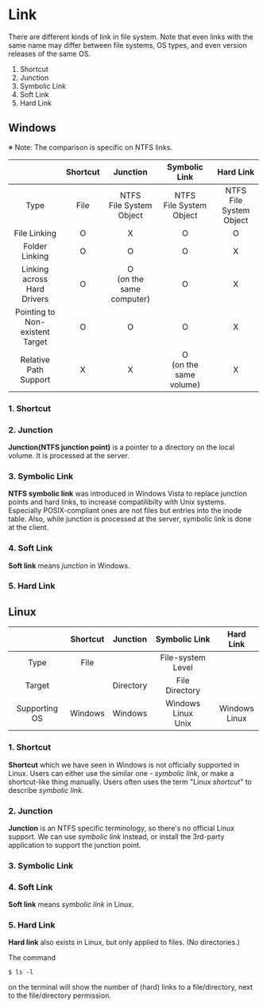 # Link
There are different kinds of link in file system. Note that even links with the same name may differ between file systems, OS types, and even version releases of the same OS.

1. Shortcut
2. Junction
3. Symbolic Link
4. Soft Link
5. Hard Link

## Windows
※ Note: The comparison is specific on NTFS links.

| | Shortcut | Junction | Symbolic Link | Hard Link |
|:-:|:-:|:-:|:-:|:-:|
| Type | File | NTFS<br>File System<br>Object | NTFS<br>File System<br>Object | NTFS<br>File System<br>Object |
| File Linking | O | X | O | O |
| Folder Linking | O | O | O | X |
| Linking across<br>Hard Drivers | O | O<br>(on the same<br>computer) | O | X |
| Pointing to<br>Non-existent<br>Target | O | O | O | X |
| Relative Path<br>Support | X | X | O<br>(on the same<br>volume) | X |

### 1. Shortcut

### 2. Junction
**Junction(NTFS junction point)** is a pointer to a directory on the local volume. It is processed at the server.

### 3. Symbolic Link
**NTFS symbolic link** was introduced in Windows Vista to replace junction points and hard links, to increase compatilibilty with Unix systems. Especially POSIX-compliant ones are not files but entries into the inode table. Also, while junction is processed at the server, symbolic link is done at the client.

### 4. Soft Link
**Soft link** means *junction* in Windows.

### 5. Hard Link

## Linux
| | Shortcut | Junction | Symbolic Link | Hard Link |
|:-:|:-:|:-:|:-:|:-:|
| Type | File | | File-system Level | |
| Target | | Directory | File<br>Directory | |
| Supporting OS | Windows | Windows | Windows<br>Linux<br>Unix | Windows<br>Linux |

### 1. Shortcut
**Shortcut** which we have seen in Windows is not officially supported in Linux. Users can either use the similar one - *symbolic link*, or make a shortcut-like thing manually. Users often uses the term "Linux *shortcut*" to describe *symbolic link*.

### 2. Junction
**Junction** is an NTFS specific terminology, so there's no official Linux support. We can use *symbolic link* instead, or install the 3rd-party application to support the junction point.
### 3. Symbolic Link
### 4. Soft Link
**Soft link** means *symbolic link* in Linux.
### 5. Hard Link
**Hard link** also exists in Linux, but only applied to files. (No directories.)

The command

    $ ls -l

on the terminal will show the number of (hard) links to a file/directory, next to the file/directory permission.
